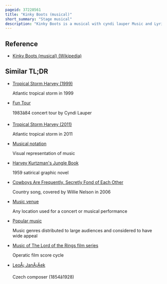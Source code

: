 ```yaml
---
pageid: 37228561
title: "Kinky Boots (musical)"
short_summary: "Stage musical"
description: "Kinky Boots is a musical with cyndi lauper Music and Lyrics and a Book by Harvey Fierstein."
---
```


## Reference

- [Kinky Boots (musical) (Wikipedia)](https://en.wikipedia.org/?curid=37228561)

## Similar TL;DR

- [Tropical Storm Harvey (1999)](/tldr/en/tropical-storm-harvey-1999)

  Atlantic tropical storm in 1999

- [Fun Tour](/tldr/en/fun-tour)

  1983â84 concert tour by Cyndi Lauper

- [Tropical Storm Harvey (2011)](/tldr/en/tropical-storm-harvey-2011)

  Atlantic tropical storm in 2011

- [Musical notation](/tldr/en/musical-notation)

  Visual representation of music

- [Harvey Kurtzman's Jungle Book](/tldr/en/harvey-kurtzmans-jungle-book)

  1959 satirical graphic novel

- [Cowboys Are Frequently, Secretly Fond of Each Other](/tldr/en/cowboys-are-frequently-secretly-fond-of-each-other)

  Country song, covered by Willie Nelson in 2006

- [Music venue](/tldr/en/music-venue)

  Any location used for a concert or musical performance

- [Popular music](/tldr/en/popular-music)

  Music genres distributed to large audiences and considered to have wide appeal

- [Music of The Lord of the Rings film series](/tldr/en/music-of-the-lord-of-the-rings-film-series)

  Operatic film score cycle

- [LeoÅ¡ JanÃ¡Äek](/tldr/en/leos-janacek)

  Czech composer (1854â1928)
